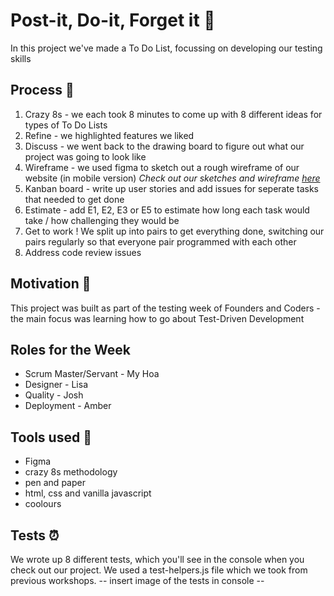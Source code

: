 # Post-it, Do-it, Forget it :brain: 
In this project we've made a To Do List, focussing on developing our testing skills

## Process :hammer:
1. Crazy 8s - we each took 8 minutes to come up with 8 different ideas for types of To Do Lists
2. Refine - we highlighted features we liked
3. Discuss - we went back to the drawing board to figure out what our project was going to look like 
4. Wireframe - we used figma to sketch out a rough wireframe of our website (in mobile version)
_Check out our sketches and wireframe [here](https://www.figma.com/file/qe3AHHHKjRjFoWprH2CuQH/Week3-TodoList?node-id=0%3A1)_
5. Kanban board - write up user stories and add issues for seperate tasks that needed to get done
6. Estimate - add E1, E2, E3 or E5 to estimate how long each task would take / how challenging they would be
7. Get to work ! We split up into pairs to get everything done, switching our pairs regularly so that everyone pair programmed with each other
8. Address code review issues  

## Motivation :muscle:
This project was built as part of the testing week of Founders and Coders - the main focus was learning how to go about Test-Driven Development

## Roles for the Week 

* Scrum Master/Servant - My Hoa
* Designer - Lisa
* Quality - Josh
* Deployment - Amber

## Tools used :wrench:
- Figma
- crazy 8s methodology
- pen and paper 
- html, css and vanilla javascript 
- coolours 

## Tests :alarm_clock:
We wrote up 8 different tests, which you'll see in the console when you check out our project. 
We used a test-helpers.js file which we took from previous workshops. 
-- insert image of the tests in console -- 




